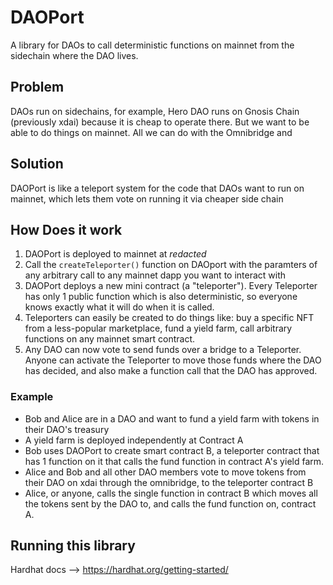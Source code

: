 # DAOPort
A library for DAOs to call deterministic functions on mainnet from the sidechain where the DAO lives.

## Problem
DAOs run on sidechains, for example, Hero DAO runs on Gnosis Chain (previously xdai) because it is cheap to operate there. But we want to be able to do things on mainnet. All we can do with the Omnibridge and 

## Solution
DAOPort is like a teleport system for the code that DAOs want to run on mainnet, which lets them vote on running it via cheaper side chain

## How Does it work
1. DAOPort is deployed to mainnet at *redacted*
2. Call the `createTeleporter()` function on DAOport with the paramters of any arbitrary call to any mainnet dapp you want to interact with
3. DAOPort deploys a new mini contract (a "teleporter"). Every Teleporter has only 1 public function which is also deterministic, so everyone knows exactly what it will do when it is called.  
4. Teleporters can easily be created to do things like: buy a specific NFT from a less-popular marketplace, fund a yield farm, call arbitrary functions on any mainnet smart contract.
5. Any DAO can now vote to send funds over a bridge to a Teleporter. Anyone can activate the Teleporter to move those funds where the DAO has decided, and also make a function call that the DAO has approved. 

### Example
- Bob and Alice are in a DAO and want to fund a yield farm with tokens in their DAO's treasury
- A yield farm is deployed independently at Contract A
- Bob uses DAOPort to create smart contract B, a teleporter contract that has 1 function on it that calls the fund function in contract A's yield farm.
- Alice and Bob and all other DAO members vote to move tokens from their DAO on xdai through the omnibridge, to the teleporter contract B
- Alice, or anyone, calls the single function in contract B which moves all the tokens sent by the DAO to, and calls the fund function on, contract A.


## Running this library

Hardhat docs --> https://hardhat.org/getting-started/
